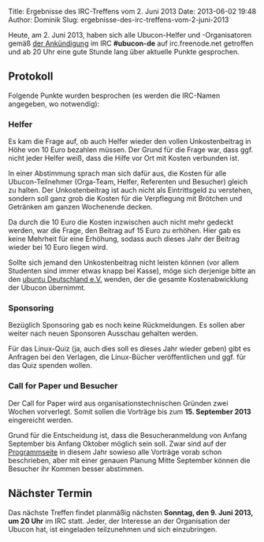 Title: Ergebnisse des IRC-Treffens vom 2. Juni 2013
Date: 2013-06-02 19:48
Author: Dominik
Slug: ergebnisse-des-irc-treffens-vom-2-juni-2013

Heute, am 2. Juni 2013, haben sich alle Ubucon-Helfer und -Organisatoren
gemäß [der Ankündigung](/2013/regelmaessiges-irc-treffen-in-ubucon-de)
im IRC **\#ubucon-de** auf irc.freenode.net getroffen und ab 20 Uhr eine
gute Stunde lang über aktuelle Punkte gesprochen.


Protokoll
---------


Folgende Punkte wurden besprochen (es werden die IRC-Namen angegeben, wo
notwendig):


### Helfer


Es kam die Frage auf, ob auch Helfer wieder den vollen Unkostenbeitrag
in Höhe von 10 Euro bezahlen müssen. Der Grund für die Frage war, dass
ggf. nicht jeder Helfer weiß, dass die Hilfe vor Ort mit Kosten
verbunden ist.


In einer Abstimmung sprach man sich dafür aus, die Kosten für alle
Ubucon-Teilnehmer (Orga-Team, Helfer, Referenten und Besucher) gleich zu
halten. Der Unkostenbeitrag ist auch nicht als Eintrittsgeld zu
verstehen, sondern soll ganz grob die Kosten für die Verpflegung mit
Brötchen und Getränken am ganzen Wochenende decken.


Da durch die 10 Euro die Kosten inzwischen auch nicht mehr gedeckt
werden, war die Frage, den Beitrag auf 15 Euro zu erhöhen. Hier gab es
keine Mehrheit für eine Erhöhung, sodass auch dieses Jahr der Beitrag
wieder bei 10 Euro liegen wird.


Sollte sich jemand den Unkostenbeitrag nicht leisten können (vor allem
Studenten sind immer etwas knapp bei Kasse), möge sich derjenige bitte
an den [ubuntu Deutschland e.V.](http://verein.ubuntu-de.org/) wenden,
der die gesamte Kostenabwicklung der Ubucon übernimmt.


### Sponsoring


Bezüglich Sponsoring gab es noch keine Rückmeldungen. Es sollen aber
weiter nach neuen Sponsoren Ausschau gehalten werden.


Für das Linux-Quiz (ja, auch dies soll es dieses Jahr wieder geben) gibt
es Anfragen bei den Verlagen, die Linux-Bücher veröffentlichen und ggf.
für das Quiz spenden wollen.


### Call for Paper und Besucher


Der Call for Paper wird aus organisationstechnischen Gründen zwei Wochen
vorverlegt. Somit sollen die Vorträge bis zum **15. September 2013**
eingereicht werden.


Grund für die Entscheidung ist, dass die Besucheranmeldung von Anfang
September bis Anfang Oktober möglich sein soll. Zwar sind auf der
[Programmseite](/2013/programm) in diesem Jahr sowieso alle Vorträge
vorab schon beschrieben, aber mit einer genauen Planung Mitte September
können die Besucher ihr Kommen besser abstimmen.


Nächster Termin
---------------


Das nächste Treffen findet planmäßig nächsten **Sonntag, den 9. Juni
2013, um 20 Uhr** im IRC statt. Jeder, der Interesse an der Organisation
der Ubucon hat, ist eingeladen teilzunehmen und sich einzubringen.



